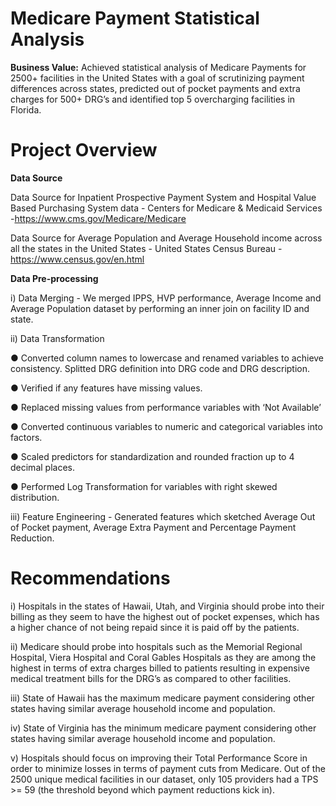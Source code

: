 # Medicare Payment Statistical Analysis

**Business Value:** Achieved statistical analysis of Medicare Payments for 2500+ facilities in the United States with a goal of scrutinizing payment differences across states, predicted out of pocket payments and extra charges for 500+ DRG’s and identified top 5 overcharging facilities in Florida.

# Project Overview

**Data Source**

Data Source for Inpatient Prospective Payment System and Hospital Value Based Purchasing System data - Centers for Medicare & Medicaid Services -https://www.cms.gov/Medicare/Medicare

Data Source for Average Population and Average Household income across all the states in the United States - United States Census Bureau - https://www.census.gov/en.html

**Data Pre-processing**

i) Data Merging - We merged IPPS, HVP performance, Average Income and Average Population dataset by
performing an inner join on facility ID and state.

ii) Data Transformation

● Converted column names to lowercase and renamed variables to achieve
consistency. Splitted DRG definition into DRG code and DRG description.

● Verified if any features have missing values.

● Replaced missing values from performance variables with ‘Not Available’

● Converted continuous variables to numeric and categorical variables into factors.

● Scaled predictors for standardization and rounded fraction up to 4 decimal places.

● Performed Log Transformation for variables with right skewed distribution.

iii) Feature Engineering - Generated features which sketched Average Out of Pocket payment, Average Extra Payment and Percentage Payment Reduction. 

# Recommendations

i) Hospitals in the states of Hawaii, Utah, and Virginia should probe into their billing as they seem to have the highest out of pocket expenses, which has a higher chance of not being repaid since it is paid off by the patients.

ii) Medicare should probe into hospitals such as the Memorial Regional Hospital, Viera Hospital and Coral Gables Hospitals as they are among the highest in terms of extra charges billed to patients resulting in expensive medical treatment bills for the DRG’s as compared to other facilities.

iii) State of Hawaii has the maximum medicare payment considering other states having similar average household income and population.

iv) State of Virginia has the minimum medicare payment considering other states having similar average household income and population.

v) Hospitals should focus on improving their Total Performance Score in order to minimize losses in terms of payment cuts from Medicare. Out of the 2500 unique medical facilities in our dataset, only 105 providers had a TPS >= 59 (the threshold beyond which payment reductions kick in).



